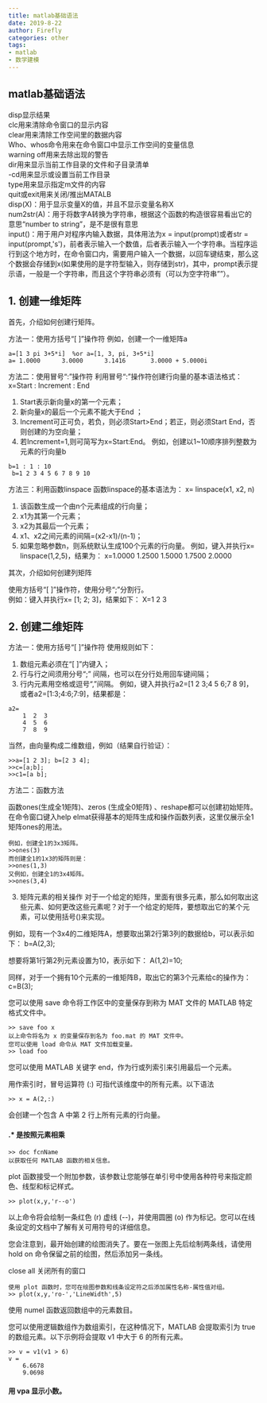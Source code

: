 ```yaml
---
title: matlab基础语法
date: 2019-8-22
author: Firefly
categories: other 
tags:
- matlab 
- 数学建模 
---
```



## matlab基础语法


disp显示结果\
clc用来清除命令窗口的显示内容\
clear用来清除工作空间里的数据内容\
Who、whos命令用来在命令窗口中显示工作空间的变量信息\
warning off用来去除出现的警告\
dir用来显示当前工作目录的文件和子目录清单\
-cd用来显示或设置当前工作目录\
type用来显示指定m文件的内容\
quit或exit用来关闭/推出MATALB\
disp(X)：用于显示变量X的值，并且不显示变量名称X\
num2str(A)：用于将数字A转换为字符串，根据这个函数的构造很容易看出它的意思“number to string”，是不是很有意思\
input()：用于用户对程序内输入数据，具体用法为x = input(prompt)或者str = input(prompt,'s')，前者表示输入一个数值，后者表示输入一个字符串。当程序运行到这个地方时，在命令窗口内，需要用户输入一个数据，以回车键结束，那么这个数据会存储到x(如果使用的是字符型输入，则存储到str)，其中，prompt表示提示语，一般是一个字符串，而且这个字符串必须有（可以为空字符串””）。

## 1. 创建一维矩阵
首先，介绍如何创建行矩阵。

方法一：使用方括号“[ ]”操作符
例如，创建一个一维矩阵a
```
a=[1 3 pi 3+5*i]  %or a=[1, 3, pi, 3+5*i] 
a= 1.0000      3.0000      3.1416       3.0000 + 5.0000i
```

方法二：使用冒号“:”操作符
利用冒号“:”操作符创建行向量的基本语法格式：\
x=Start : Increment : End
1) Start表示新向量x的第一个元素；
2) 新向量x的最后一个元素不能大于End ；
3) Increment可正可负，若负，则必须Start>End；若正，则必须Start End，否则创建的为空向量；
4) 若Increment=1,则可简写为x=Start:End。
例如，创建以1~10顺序排列整数为元素的行向量b
```
b=1 : 1 : 10
 b=1 2 3 4 5 6 7 8 9 10
```
方法三：利用函数linspace
函数linspace的基本语法为：
x= linspace(x1, x2, n)
1) 该函数生成一个由n个元素组成的行向量；
2) x1为其第一个元素；
3) x2为其最后一个元素；
4) x1、x2之间元素的间隔=(x2-x1)/(n-1)；
5) 如果忽略参数n，则系统默认生成100个元素的行向量。
例如，键入并执行x= linspace(1,2,5)，结果为：
x=1.0000 1.2500 1.5000 1.7500 2.0000

其次，介绍如何创建列矩阵

使用方括号“[ ]”操作符，使用分号“;”分割行。\
例如：键入并执行x= [1; 2; 3]，结果如下：
   X=1
     2
     3
## 2. 创建二维矩阵
方法一：使用方括号“[ ]”操作符
使用规则如下：
1) 数组元素必须在“[ ]”内键入；
2) 行与行之间须用分号“;” 间隔，也可以在分行处用回车键间隔；
3) 行内元素用空格或逗号“,”间隔。
例如，键入并执行a2=[1 2 3;4 5 6;7 8 9]，或者a2=[1:3;4:6;7:9]，结果都是：
```
a2=
    1  2  3
    4  5  6
    7  8  9
```
当然，由向量构成二维数组，例如（结果自行验证）：

```
>>a=[1 2 3]; b=[2 3 4]; 
>>c=[a;b];
>>c1=[a b];
````
方法二：函数方法

函数ones(生成全1矩阵)、zeros (生成全0矩阵) 、reshape都可以创建初始矩阵。在命令窗口键入help elmat获得基本的矩阵生成和操作函数列表，这里仅展示全1矩阵ones的用法。
```
例如，创建全1的3x3矩阵。
>>ones(3)
而创建全1的1x3的矩阵则是：
>>ones(1,3)
又例如，创建全1的3x4矩阵。
>>ones(3,4)
```
3. 矩阵元素的相关操作
对于一个给定的矩阵，里面有很多元素，那么如何取出这些元素、如何更改这些元素呢？对于一个给定的矩阵，要想取出它的某个元素，可以使用括号()来实现。

例如，现有一个3x4的二维矩阵A，想要取出第2行第3列的数据给b，可以表示如下：
b=A(2,3);

想要将第1行第2列元素设置为10，表示如下：
A(1,2)=10;

同样，对于一个拥有10个元素的一维矩阵B，取出它的第3个元素给c的操作为：
c=B(3);



您可以使用 save 命令将工作区中的变量保存到称为 MAT 文件的 MATLAB 特定格式文件中。
```
>> save foo x
以上命令将名为 x 的变量保存到名为 foo.mat 的 MAT 文件中。
您可以使用 load 命令从 MAT 文件加载变量。
>> load foo
```
您可以使用 MATLAB 关键字 end，作为行或列索引来引用最后一个元素。

用作索引时，冒号运算符 (:) 可指代该维度中的所有元素。以下语法
```
>> x = A(2,:)
```
会创建一个包含 A 中第 2 行上所有元素的行向量。

#### .*   是按照元素相乘

```
>> doc fcnName
以获取任何 MATLAB 函数的相关信息。
```
plot 函数接受一个附加参数，该参数让您能够在单引号中使用各种符号来指定颜色、线型和标记样式。
```
>> plot(x,y,'r--o')
```
以上命令将会绘制一条红色 (r) 虚线 (--)，并使用圆圈 (o) 作为标记。您可以在线条设定的文档中了解有关可用符号的详细信息。

您会注意到，最开始创建的绘图消失了。要在一张图上先后绘制两条线，请使用 hold on 命令保留之前的绘图，然后添加另一条线。

close all  关闭所有的窗口

```
使用 plot 函数时，您可在绘图参数和线条设定符之后添加属性名称-属性值对组。
>> plot(x,y,'ro-','LineWidth',5)
```

使用 numel 函数返回数组中的元素数目。

您可以使用逻辑数组作为数组索引，在这种情况下，MATLAB 会提取索引为 true 的数组元素。以下示例将会提取 v1 中大于 6 的所有元素。
```
>> v = v1(v1 > 6)
v =
    6.6678
    9.0698
```

#### 用 vpa 显示小数。
